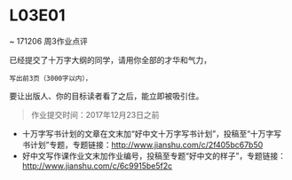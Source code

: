 # L03E01
~ 171206 周3作业点评


已经提交了十万字大纲的同学，请用你全部的才华和气力，

    写出前3页（3000字以内），

要让出版人、你的目标读者看了之后，能立即被吸引住。

> 作业提交时间：2017年12月23日之前

- 十万字写书计划的文章在文末加“好中文十万字写书计划”，投稿至“十万字写书计划”专题，专题链接：http://www.jianshu.com/c/2f405bc67b50
- 好中文写作课作业文末加作业编号，投稿至专题“好中文的样子”，专题链接：http://www.jianshu.com/c/6c9915be5f2c